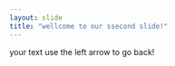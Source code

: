 ```yaml
---
layout: slide
title: "wellcome to our ssecond slide!"
---
```

your text
use the left arrow to go back!
